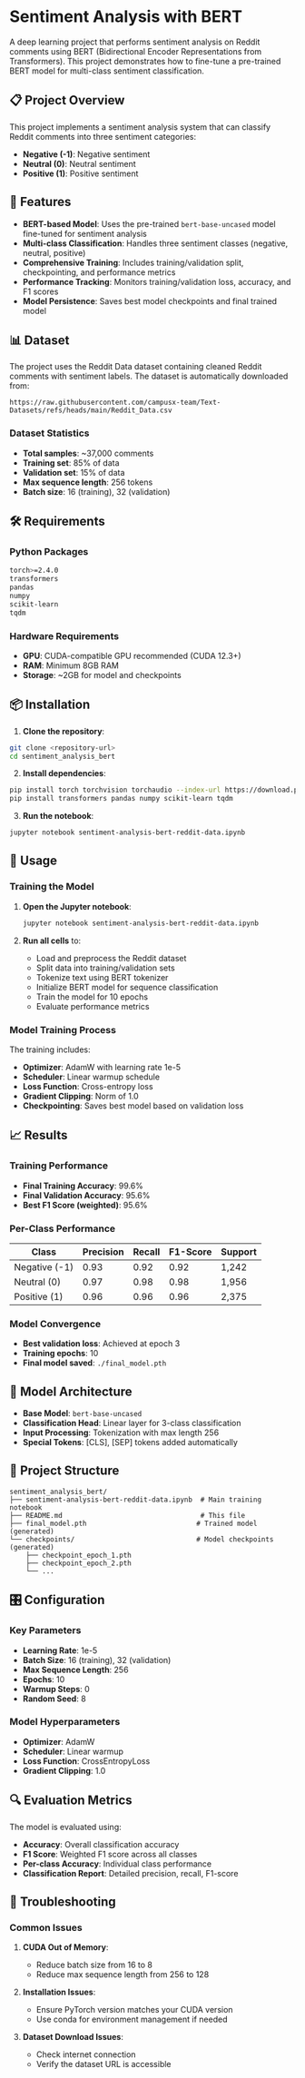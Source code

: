 # Sentiment Analysis with BERT

A deep learning project that performs sentiment analysis on Reddit comments using BERT (Bidirectional Encoder Representations from Transformers). This project demonstrates how to fine-tune a pre-trained BERT model for multi-class sentiment classification.

## 📋 Project Overview

This project implements a sentiment analysis system that can classify Reddit comments into three sentiment categories:

- **Negative (-1)**: Negative sentiment
- **Neutral (0)**: Neutral sentiment
- **Positive (1)**: Positive sentiment

## 🚀 Features

- **BERT-based Model**: Uses the pre-trained `bert-base-uncased` model fine-tuned for sentiment analysis
- **Multi-class Classification**: Handles three sentiment classes (negative, neutral, positive)
- **Comprehensive Training**: Includes training/validation split, checkpointing, and performance metrics
- **Performance Tracking**: Monitors training/validation loss, accuracy, and F1 scores
- **Model Persistence**: Saves best model checkpoints and final trained model

## 📊 Dataset

The project uses the Reddit Data dataset containing cleaned Reddit comments with sentiment labels. The dataset is automatically downloaded from:

```
https://raw.githubusercontent.com/campusx-team/Text-Datasets/refs/heads/main/Reddit_Data.csv
```

### Dataset Statistics

- **Total samples**: ~37,000 comments
- **Training set**: 85% of data
- **Validation set**: 15% of data
- **Max sequence length**: 256 tokens
- **Batch size**: 16 (training), 32 (validation)

## 🛠️ Requirements

### Python Packages

```bash
torch>=2.4.0
transformers
pandas
numpy
scikit-learn
tqdm
```

### Hardware Requirements

- **GPU**: CUDA-compatible GPU recommended (CUDA 12.3+)
- **RAM**: Minimum 8GB RAM
- **Storage**: ~2GB for model and checkpoints

## 📦 Installation

1. **Clone the repository**:

```bash
git clone <repository-url>
cd sentiment_analysis_bert
```

2. **Install dependencies**:

```bash
pip install torch torchvision torchaudio --index-url https://download.pytorch.org/whl/cu124
pip install transformers pandas numpy scikit-learn tqdm
```

3. **Run the notebook**:

```bash
jupyter notebook sentiment-analysis-bert-reddit-data.ipynb
```

## 🎯 Usage

### Training the Model

1. **Open the Jupyter notebook**:

   ```bash
   jupyter notebook sentiment-analysis-bert-reddit-data.ipynb
   ```

2. **Run all cells** to:
   - Load and preprocess the Reddit dataset
   - Split data into training/validation sets
   - Tokenize text using BERT tokenizer
   - Initialize BERT model for sequence classification
   - Train the model for 10 epochs
   - Evaluate performance metrics

### Model Training Process

The training includes:

- **Optimizer**: AdamW with learning rate 1e-5
- **Scheduler**: Linear warmup schedule
- **Loss Function**: Cross-entropy loss
- **Gradient Clipping**: Norm of 1.0
- **Checkpointing**: Saves best model based on validation loss

## 📈 Results

### Training Performance

- **Final Training Accuracy**: 99.6%
- **Final Validation Accuracy**: 95.6%
- **Best F1 Score (weighted)**: 95.6%

### Per-Class Performance

| Class         | Precision | Recall | F1-Score | Support |
| ------------- | --------- | ------ | -------- | ------- |
| Negative (-1) | 0.93      | 0.92   | 0.92     | 1,242   |
| Neutral (0)   | 0.97      | 0.98   | 0.98     | 1,956   |
| Positive (1)  | 0.96      | 0.96   | 0.96     | 2,375   |

### Model Convergence

- **Best validation loss**: Achieved at epoch 3
- **Training epochs**: 10
- **Final model saved**: `./final_model.pth`

## 🔧 Model Architecture

- **Base Model**: `bert-base-uncased`
- **Classification Head**: Linear layer for 3-class classification
- **Input Processing**: Tokenization with max length 256
- **Special Tokens**: [CLS], [SEP] tokens added automatically

## 📁 Project Structure

```
sentiment_analysis_bert/
├── sentiment-analysis-bert-reddit-data.ipynb  # Main training notebook
├── README.md                                  # This file
├── final_model.pth                           # Trained model (generated)
└── checkpoints/                              # Model checkpoints (generated)
    ├── checkpoint_epoch_1.pth
    ├── checkpoint_epoch_2.pth
    └── ...
```

## 🎛️ Configuration

### Key Parameters

- **Learning Rate**: 1e-5
- **Batch Size**: 16 (training), 32 (validation)
- **Max Sequence Length**: 256
- **Epochs**: 10
- **Warmup Steps**: 0
- **Random Seed**: 8

### Model Hyperparameters

- **Optimizer**: AdamW
- **Scheduler**: Linear warmup
- **Loss Function**: CrossEntropyLoss
- **Gradient Clipping**: 1.0

## 🔍 Evaluation Metrics

The model is evaluated using:

- **Accuracy**: Overall classification accuracy
- **F1 Score**: Weighted F1 score across all classes
- **Per-class Accuracy**: Individual class performance
- **Classification Report**: Detailed precision, recall, F1-score

## 🚨 Troubleshooting

### Common Issues

1. **CUDA Out of Memory**:

   - Reduce batch size from 16 to 8
   - Reduce max sequence length from 256 to 128

2. **Installation Issues**:

   - Ensure PyTorch version matches your CUDA version
   - Use conda for environment management if needed

3. **Dataset Download Issues**:
   - Check internet connection
   - Verify the dataset URL is accessible


